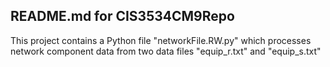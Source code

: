## README.md for CIS3534CM9Repo

This project contains a Python file "networkFile.RW.py" which processes
network component data from two data files "equip_r.txt" and "equip_s.txt"